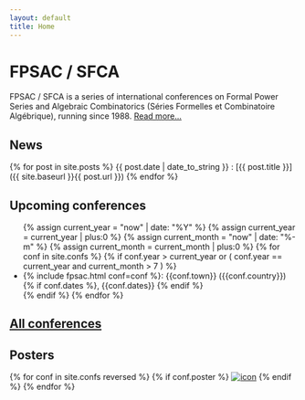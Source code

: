 ```yaml
---
layout: default
title: Home
---
```


# FPSAC / SFCA

FPSAC / SFCA is a series of international conferences on Formal Power
Series and Algebraic Combinatorics (Séries Formelles et Combinatoire
Algébrique), running since 1988. [Read more...](about)

## News

{% for post in site.posts %}
{{ post.date | date_to_string }}
: [{{ post.title }}]({{ site.baseurl }}{{ post.url }})
{% endfor %}

## Upcoming conferences

<ul>
  {% assign current_year  = "now" | date: "%Y" %}
  {% assign current_year  = current_year  | plus:0 %}
  {% assign current_month = "now" | date: "%-m" %}
  {% assign current_month = current_month | plus:0 %}
  {% for conf in site.confs %}
    {% if conf.year > current_year or ( conf.year == current_year and current_month > 7 )  %}
      <li>{% include fpsac.html conf=conf %}:
        {{conf.town}} ({{conf.country}}){% if conf.dates %}, {{conf.dates}} {% endif %}
      </li>
    {% endif %}
  {% endfor %}
</ul>

## [All conferences](confs)

## Posters

<div>
{% for conf in site.confs reversed %}
  {% if conf.poster %}
    <a href="{{ conf.url }}"><img class="posterarray" src="{{site.baseurl}}/public/thumbnails/{{conf.poster}}" alt="icon"></a>
  {% endif %}
{% endfor %}
</div>
